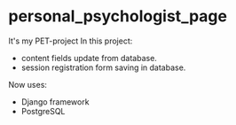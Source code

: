# personal_psychologist_page
It's my PET-project 
In this project:
- content fields update from database.
- session registration form saving in database.

Now uses:
- Django framework
- PostgreSQL

